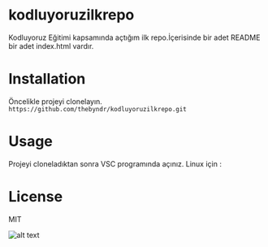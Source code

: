 # kodluyoruzilkrepo
Kodluyoruz Eğitimi kapsamında açtığım ilk repo.İçerisinde bir adet README bir adet index.html vardır.
# Installation
Öncelikle projeyi clonelayın.
`https://github.com/thebyndr/kodluyoruzilkrepo.git`
# Usage
Projeyi cloneladıktan sonra VSC programında açınız.
Linux için :
# License
MIT



![alt text](https://static.euronews.com/articles/stories/05/04/21/50/1440x810_cmsv2_afe3c13c-f5df-54bb-9736-60effd3f8d49-5042150.jpg "Logo Title Text 1")

